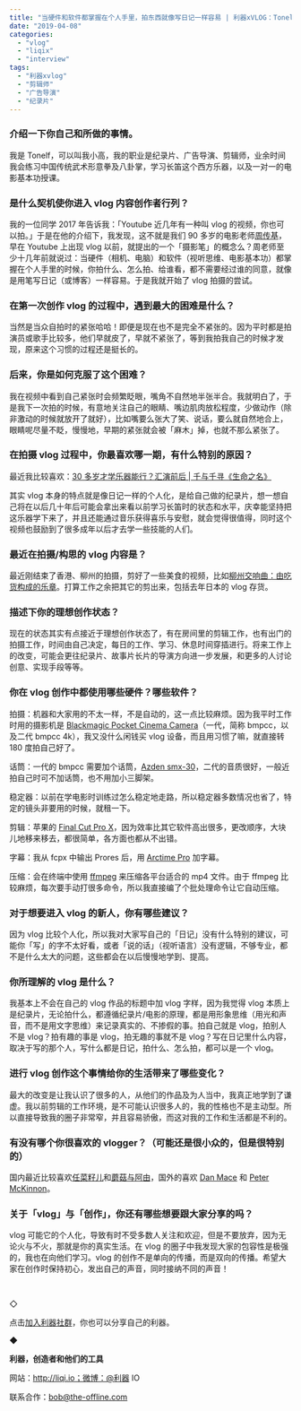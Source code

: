 ```yaml
---
title: "当硬件和软件都掌握在个人手里，拍东西就像写日记一样容易 | 利器xVLOG：Tonelf，纪录片导演，剪辑师"
date: "2019-04-08"
categories: 
  - "vlog"
  - "liqix"
  - "interview"
tags: 
  - "利器xvlog"
  - "剪辑师"
  - "广告导演"
  - "纪录片"
---
```


### 介绍一下你自己和所做的事情。

我是 Tonelf，可以叫我小高，我的职业是纪录片、广告导演、剪辑师，业余时间我会练习中国传统武术形意拳及八卦掌，学习长笛这个西方乐器，以及一对一的电影基本功授课。

### 是什么契机使你进入 vlog 内容创作者行列？

我的一位同学 2017 年告诉我：「Youtube 近几年有一种叫 vlog 的视频，你也可以拍。」于是在他的介绍下，我发现，这不就是我们 90 多岁的电影老师[周传基](https://zh.wikipedia.org/wiki/%E5%91%A8%E4%BC%A0%E5%9F%BA)，早在 Youtube 上出现 vlog 以前，就提出的一个「摄影笔」的概念么？周老师至少十几年前就说过：当硬件（相机、电脑）和软件（视听思维、电影基本功）都掌握在个人手里的时候，你拍什么、怎么拍、给谁看，都不需要经过谁的同意，就像是用笔写日记（或博客）一样容易。于是我就开始了 vlog 拍摄的尝试。

### 在第一次创作 vlog 的过程中，遇到最大的困难是什么？

当然是当众自拍时的紧张哈哈！即便是现在也不是完全不紧张的。因为平时都是拍演员或歌手比较多，他们早就皮了，早就不紧张了，等到我拍我自己的时候才发现，原来这个习惯的过程还是挺长的。

### 后来，你是如何克服了这个困难？

我在视频中看到自己紧张时会频繁眨眼，嘴角不自然地半张半合。我就明白了，于是我下一次拍的时候，有意地关注自己的眼睛、嘴边肌肉放松程度，少做动作（除非激动的时候就放开了就好），比如嘴要么张大了笑、说话，要么就自然地合上，眼睛呢尽量不眨，慢慢地，早期的紧张就会被「麻木」掉，也就不那么紧张了。

### 在拍摄 vlog 过程中，你最喜欢哪一期，有什么特别的原因？

最近我比较喜欢：[30 多岁才学乐器能行？汇演前后 | 千与千寻《生命之名》](https://v.qq.com/x/page/t0833ysr0ay.html)

其实 vlog 本身的特点就是像日记一样的个人化，是给自己做的纪录片，想一想自己将在以后几十年后可能会拿出来看以前学习长笛时的状态和水平，庆幸能坚持把这乐器学下来了，并且还能通过音乐获得喜乐与安慰，就会觉得很值得，同时这个视频也鼓励到了很多成年以后才去学一些技能的人们。

### 最近在拍摄/构思的 vlog 内容是？

最近刚结束了香港、柳州的拍摄，剪好了一些美食的视频，比如[柳州交响曲：由吃货构成的乐章](https://v.qq.com/x/page/m0838w023wm.html)。打算工作之余把其它的剪出来，包括去年日本的 vlog 存货。

### 描述下你的理想创作状态？

现在的状态其实有点接近于理想创作状态了，有在房间里的剪辑工作，也有出门的拍摄工作，时间由自己决定，每日的工作、学习、休息时间穿插进行。将来工作上的改变，可能会更往纪录片、故事片长片的导演方向进一步发展，和更多的人讨论创意、实现手段等等。

### 你在 vlog 创作中都使用哪些硬件？哪些软件？

拍摄：机器和大家用的不太一样，不是自动的，这一点比较麻烦。因为我平时工作时用的摄影机是 [Blackmagic Pocket Cinema Camera](https://www.blackmagicdesign.com/products/blackmagicpocketcinemacamera)（一代，简称 bmpcc，以及二代 bmpcc 4k），我又没什么闲钱买 vlog 设备，而且用习惯了嘛，就直接转 180 度拍自己好了。

话筒：一代的 bmpcc 需要加个话筒，[Azden smx-30](https://www.azden.com/smx-30-mic/)，二代的音质很好，一般近拍自己时可不加话筒，也不用加小三脚架。

稳定器：以前在学电影时训练过怎么稳定地走路，所以稳定器多数情况也省了，特定的镜头非要用的时候，就租一下。

剪辑：苹果的 [Final Cut Pro X](https://www.apple.com/cn/final-cut-pro/)，因为效率比其它软件高出很多，更改顺序，大块儿地移来移去，都很简单，各方面也都从不出错。

字幕：我从 fcpx 中输出 Prores 后，用 [Arctime Pro](http://arctime.cn/zh/index.html) 加字幕。

压缩：会在终端中使用 [ffmpeg](https://ffmpeg.org/) 来压缩各平台适合的 mp4 文件。由于 ffmpeg 比较麻烦，每次要手动打很多命令，所以我直接编了个批处理命令让它自动压缩。

### 对于想要进入 vlog 的新人，你有哪些建议？

因为 vlog 比较个人化，所以我对大家写自己的「日记」没有什么特别的建议，可能你「写」的字不太好看，或者「说的话」（视听语言）没有逻辑，不够专业，都不是什么太大的问题，这些都会在以后慢慢地学到、提高。

### 你所理解的 vlog 是什么？

我基本上不会在自己的 vlog 作品的标题中加 vlog 字样，因为我觉得 vlog 本质上是纪录片，无论拍什么，都遵循纪录片/电影的原理，都是用形象思维（用光和声音，而不是用文字思维）来记录真实的、不掺假的事。拍自己就是 vlog，拍别人不是 vlog？拍有趣的事是 vlog，拍无趣的事就不是 vlog？写在日记里什么内容，取决于写的那个人，写什么都是日记，拍什么、怎么拍，都可以是一个 vlog。

### 进行 vlog 创作这个事情给你的生活带来了哪些变化？

最大的改变是让我认识了很多的人，从他们的作品及为人当中，我真正地学到了谦虚。我以前剪辑的工作环境，是不可能认识很多人的，我的性格也不是主动型。所以直接导致我的圈子非常窄，并且容易骄傲，而这对我的工作和生活都是不利的。

### 有没有哪个你很喜欢的 vlogger？（可能还是很小众的，但是很特别的）

国内最近比较喜欢[任菜籽儿](https://weibo.com/caizier1127?refer_flag=1005055013_&sudaref=www.google.com&display=0&retcode=6102&is_hot=1)和[蘑菇与阿由](https://www.weibo.com/u/2218713192?is_hot=1)，国外的喜欢 [Dan Mace](https://www.youtube.com/channel/UCZfPrUL62TN74Mmrn-O_pZQ) 和 [Peter McKinnon](https://www.youtube.com/channel/UC3DkFux8Iv-aYnTRWzwaiBA)。

### 关于「vlog」与「创作」，你还有哪些想要跟大家分享的吗？

vlog 可能它的个人化，导致有时不受多数人关注和欢迎，但是不要放弃，因为无论火与不火，那就是你的真实生活。在 vlog 的圈子中我发现大家的包容性是极强的，我也在向他们学习。vlog 的创作不是单向的传播，而是双向的传播。希望大家在创作时保持初心，发出自己的声音，同时接纳不同的声音！

 

◇

点击[加入利器社群](http://mp.weixin.qq.com/s?__biz=MzA3NTgzNzU2NQ==&mid=400594784&idx=1&sn=a88b34faa7522206957d448d40ea0b31&scene=21#wechat_redirect)，你也可以分享自己的利器。

◆

**利器，创造者和他们的工具**

网站：http://liqi.io；微博：@利器 IO

联系合作：bob@the-offline.com
